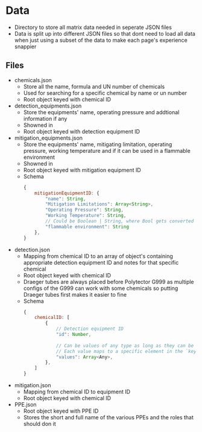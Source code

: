 # Data
- Directory to store all matrix data needed in seperate JSON files
- Data is split up into different JSON files so that dont need to load all data when just using a subset of the data to make each page's experience snappier

## Files
- chemicals.json
    - Store all the name, formula and UN number of chemicals
    - Used for searching for a specific chemical by name or un number
    - Root object keyed with chemical ID
- detection_equipments.json
    - Store the equipments' name, operating pressure and addtional information if any
    - Showned in 
    - Root object keyed with detection equipment ID
- mitigation_equipments.json
    - Store the equipments' name, mitigating limitation, operating pressure, working temperature and if it can be used in a flammable environment
    - Showned in 
    - Root object keyed with mitigation equipment ID
    - Schema
        ```js
        {
            mitigationEquipmentID: {
                "name": String,
                "Mitigation Limitations": Array<String>,
                "Operating Pressure": String,
                "Working Temperature": String,
                // Could be Boolean | String, where Bool gets converted to Yes/No, but it just adds complexity to the UI
                "flammable environment": String
            },
        }
        ```
- detection.json
    - Mapping from chemical ID to an array of object's containing appropriate detection equipment ID and notes for that specific chemical
    - Root object keyed with chemical ID
    - Draeger tubes are always placed before Polytector G999 as multiple configs of the G999 can work with some chemicals so putting Draeger tubes first makes it easier to fine
    - Schema
        ```js
        {
            chemicalID: [
                {
                    // Detection equipment ID
                    "id": Number,
                    
                    // Can be values of any type as long as they can be interpolated to Strings
                    // Each value maps to a specific element in the `keys` array of detection_equipment.json
                    "values": Array<Any>,
                },
            ]
        }
        ```
- mitigation.json
    - Mapping from chemical ID to equipment ID
    - Root object keyed with chemical ID
- PPE.json
    - Root object keyed with PPE ID
    - Stores the short and full name of the various PPEs and the roles that should don it
